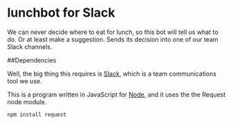 # lunchbot for Slack
We can never decide where to eat for lunch, so this bot will tell us what to do. Or at least make a suggestion. Sends its decision into one of our team Slack channels.

##Dependencies

Well, the big thing this requires is [Slack](https://slack.com/), which is a team communications tool we use.

This is a program written in JavaScript for [Node](http://nodejs.org/), and it uses the the Request node module.

	npm install request
	
